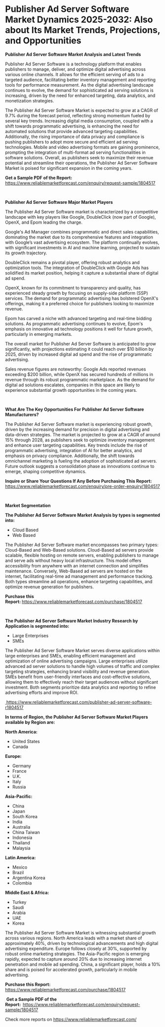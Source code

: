 <p><h1>Publisher Ad Server Software Market Dynamics 2025-2032: Also about Its Market Trends, Projections, and Opportunities</h1></p><p><strong>Publisher Ad Server Software Market Analysis and Latest Trends</strong></p>
<p><p>Publisher Ad Server Software is a technology platform that enables publishers to manage, deliver, and optimize digital advertising across various online channels. It allows for the efficient serving of ads to a targeted audience, facilitating better inventory management and reporting tools for performance measurement. As the digital advertising landscape continues to evolve, the demand for sophisticated ad serving solutions is increasing, driven by the need for enhanced targeting, data analytics, and monetization strategies.</p><p>The Publisher Ad Server Software Market is expected to grow at a CAGR of 9.7% during the forecast period, reflecting strong momentum fueled by several key trends. Increasing digital media consumption, coupled with a shift towards programmatic advertising, is enhancing the need for automated solutions that provide advanced targeting capabilities. Additionally, the rising importance of data privacy and compliance is pushing publishers to adopt more secure and efficient ad serving technologies. Mobile and video advertising formats are gaining prominence, prompting the integration of multi-format ad serving functionalities in software solutions. Overall, as publishers seek to maximize their revenue potential and streamline their operations, the Publisher Ad Server Software Market is poised for significant expansion in the coming years.</p></p>
<p><strong>Get a Sample PDF of the Report:&nbsp;</strong> <a href="https://www.reliablemarketforecast.com/enquiry/request-sample/1804517?utm_campaign=2481&utm_medium=2&utm_source=Github&utm_content=ia&utm_term=09032025&utm_id=publisher-ad-server-software">https://www.reliablemarketforecast.com/enquiry/request-sample/1804517</a></p>
<p>&nbsp;</p>
<p><strong>Publisher Ad Server Software Major Market Players</strong></p>
<p><p>The Publisher Ad Server Software market is characterized by a competitive landscape with key players like Google, DoubleClick (now part of Google), OpenX, and Epom leading the charge. </p><p>Google's Ad Manager combines programmatic and direct sales capabilities, dominating the market due to its comprehensive features and integration with Google’s vast advertising ecosystem. The platform continually evolves, with significant investments in AI and machine learning, projected to sustain its growth trajectory.</p><p>DoubleClick remains a pivotal player, offering robust analytics and optimization tools. The integration of DoubleClick with Google Ads has solidified its market position, helping it capture a substantial share of digital ad spend.</p><p>OpenX, known for its commitment to transparency and quality, has experienced steady growth by focusing on supply-side platform (SSP) services. The demand for programmatic advertising has bolstered OpenX's offerings, making it a preferred choice for publishers looking to maximize revenue.</p><p>Epom has carved a niche with advanced targeting and real-time bidding solutions. As programmatic advertising continues to evolve, Epom's emphasis on innovative ad technology positions it well for future growth, particularly in emerging markets.</p><p>The overall market for Publisher Ad Server Software is anticipated to grow significantly, with projections estimating it could reach over $10 billion by 2025, driven by increased digital ad spend and the rise of programmatic advertising.</p><p>Sales revenue figures are noteworthy: Google Ads reported revenues exceeding $200 billion, while OpenX has secured hundreds of millions in revenue through its robust programmatic marketplace. As the demand for digital ad solutions escalates, companies in this space are likely to experience substantial growth opportunities in the coming years.</p></p>
<p>&nbsp;</p>
<p><strong>What Are The Key Opportunities For Publisher Ad Server Software Manufacturers?</strong></p>
<p><p>The Publisher Ad Server Software market is experiencing robust growth, driven by the increasing demand for precision in digital advertising and data-driven strategies. The market is projected to grow at a CAGR of around 15% through 2028, as publishers seek to optimize inventory management and enhance user targeting capabilities. Key trends include the rise of programmatic advertising, integration of AI for better analytics, and emphasis on privacy compliance. Additionally, the shift towards omnichannel marketing is fueling the adoption of sophisticated ad servers. Future outlook suggests a consolidation phase as innovations continue to emerge, shaping competitive dynamics.</p></p>
<p><strong>Inquire or Share Your Questions If Any Before Purchasing This Report:</strong> <a href="https://www.reliablemarketforecast.com/enquiry/pre-order-enquiry/1804517?utm_campaign=2481&utm_medium=2&utm_source=Github&utm_content=ia&utm_term=09032025&utm_id=publisher-ad-server-software">https://www.reliablemarketforecast.com/enquiry/pre-order-enquiry/1804517</a></p>
<p>&nbsp;</p>
<p><strong>Market Segmentation</strong></p>
<p><strong>The Publisher Ad Server Software Market Analysis by types is segmented into:</strong></p>
<p><ul><li>Cloud Based</li><li>Web Based</li></ul></p>
<p><p>The Publisher Ad Server Software market encompasses two primary types: Cloud-Based and Web-Based solutions. Cloud-Based ad servers provide scalable, flexible hosting on remote servers, enabling publishers to manage and serve ads without heavy local infrastructure. This model offers accessibility from anywhere with an internet connection and simplifies maintenance. Conversely, Web-Based ad servers are hosted on the internet, facilitating real-time ad management and performance tracking. Both types streamline ad operations, enhance targeting capabilities, and optimize revenue generation for publishers.</p></p>
<p><strong>Purchase this Report:&nbsp;</strong><a href="https://www.reliablemarketforecast.com/purchase/1804517?utm_campaign=2481&utm_medium=2&utm_source=Github&utm_content=ia&utm_term=09032025&utm_id=publisher-ad-server-software">https://www.reliablemarketforecast.com/purchase/1804517</a></p>
<p>&nbsp;</p>
<p><strong>The Publisher Ad Server Software Market Industry Research by Application is segmented into:</strong></p>
<p><ul><li>Large Enterprises</li><li>SMEs</li></ul></p>
<p><p>The Publisher Ad Server Software Market serves diverse applications within large enterprises and SMEs, enabling efficient management and optimization of online advertising campaigns. Large enterprises utilize advanced ad server solutions to handle high volumes of traffic and complex targeting strategies, enhancing brand visibility and revenue generation. SMEs benefit from user-friendly interfaces and cost-effective solutions, allowing them to effectively reach their target audiences without significant investment. Both segments prioritize data analytics and reporting to refine advertising efforts and improve ROI.</p></p>
<p><a href="https://www.reliablemarketforecast.com/publisher-ad-server-software-r1804517?utm_campaign=2481&utm_medium=2&utm_source=Github&utm_content=ia&utm_term=09032025&utm_id=publisher-ad-server-software">&nbsp;https://www.reliablemarketforecast.com/publisher-ad-server-software-r1804517</a></p>
<p><strong>In terms of Region, the Publisher Ad Server Software Market Players available by Region are:</strong></p>
<p>
    <p> <strong> North America: </strong>
        <ul>
            <li>United States</li>
            <li>Canada</li>
        </ul>
        </p> 
    <p> <strong> Europe: </strong>
        <ul>
            <li>Germany</li>
            <li>France</li>
            <li>U.K.</li>
            <li>Italy</li>
            <li>Russia</li>
        </ul>
        </p> 
    <p> <strong> Asia-Pacific: </strong>
        <ul>
            <li>China</li>
            <li>Japan</li>
            <li>South Korea</li>
            <li>India</li>
            <li>Australia</li>
            <li>China Taiwan</li>
            <li>Indonesia</li>
            <li>Thailand</li>
            <li>Malaysia</li>
        </ul>
        </p> 
    <p> <strong> Latin America: </strong>
        <ul>
            <li>Mexico</li>
            <li>Brazil</li>
            <li>Argentina Korea</li>
            <li>Colombia</li>
        </ul>
        </p> 
    <p> <strong> Middle East & Africa: </strong>
        <ul>
            <li>Turkey</li>
            <li>Saudi</li>
            <li>Arabia</li>
            <li>UAE</li>
            <li>Korea</li>
        </ul>
    </p>
    </p>
<p><p>The Publisher Ad Server Software Market is witnessing substantial growth across various regions. North America leads with a market share of approximately 40%, driven by technological advancements and high digital advertising expenditure. Europe follows closely at 30%, supported by robust online marketing strategies. The Asia-Pacific region is emerging rapidly, expected to capture around 20% due to increasing internet penetration and mobile ad spending. China, a significant player, holds a 10% share and is poised for accelerated growth, particularly in mobile advertising.</p></p>
<p><strong>Purchase this Report: </strong><a href="https://www.reliablemarketforecast.com/purchase/1804517?utm_campaign=2481&utm_medium=2&utm_source=Github&utm_content=ia&utm_term=09032025&utm_id=publisher-ad-server-software">https://www.reliablemarketforecast.com/purchase/1804517</a></p>
<p>&nbsp;<strong>Get a Sample PDF of the Report:&nbsp;&nbsp;</strong><a href="https://www.reliablemarketforecast.com/enquiry/request-sample/1804517?utm_campaign=2481&utm_medium=2&utm_source=Github&utm_content=ia&utm_term=09032025&utm_id=publisher-ad-server-software">https://www.reliablemarketforecast.com/enquiry/request-sample/1804517</a></p>
<p><strong></strong></p>
<p>Check more reports on <a href="https://www.reliablemarketforecast.com/?utm_campaign=2481&utm_medium=2&utm_source=Github&utm_content=ia&utm_term=09032025&utm_id=publisher-ad-server-software">https://www.reliablemarketforecast.com/</a></p>